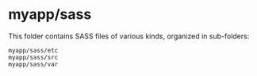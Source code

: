 # myapp/sass

This folder contains SASS files of various kinds, organized in sub-folders:

    myapp/sass/etc
    myapp/sass/src
    myapp/sass/var
